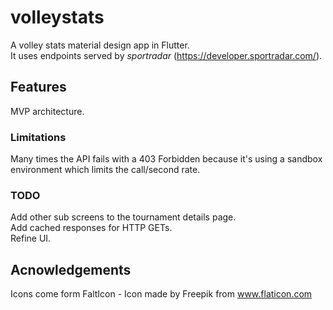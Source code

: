 # volleystats

A volley stats material design app in Flutter.  
It uses endpoints served by *sportradar* (https://developer.sportradar.com/).  

## Features
MVP architecture.

### Limitations
Many times the API fails with a 403 Forbidden because it's using a sandbox environment which limits the call/second rate.

### TODO
Add other sub screens to the tournament details page.  
Add cached responses for HTTP GETs.  
Refine UI.

## Acnowledgements
Icons come form FaltIcon - Icon made by Freepik from www.flaticon.com
